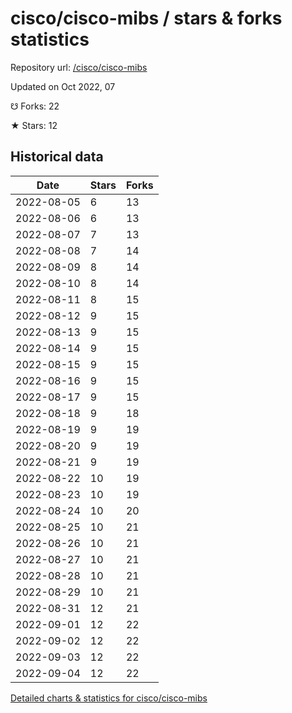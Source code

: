 # cisco/cisco-mibs / stars & forks statistics

Repository url: [/cisco/cisco-mibs](https://github.com/cisco/cisco-mibs)

Updated on Oct 2022, 07

☋ Forks: 22

★ Stars: 12

## Historical data
| Date | Stars | Forks |
|------|-------|-------|
| 2022-08-05 | 6 | 13 | 
| 2022-08-06 | 6 | 13 | 
| 2022-08-07 | 7 | 13 | 
| 2022-08-08 | 7 | 14 | 
| 2022-08-09 | 8 | 14 | 
| 2022-08-10 | 8 | 14 | 
| 2022-08-11 | 8 | 15 | 
| 2022-08-12 | 9 | 15 | 
| 2022-08-13 | 9 | 15 | 
| 2022-08-14 | 9 | 15 | 
| 2022-08-15 | 9 | 15 | 
| 2022-08-16 | 9 | 15 | 
| 2022-08-17 | 9 | 15 | 
| 2022-08-18 | 9 | 18 | 
| 2022-08-19 | 9 | 19 | 
| 2022-08-20 | 9 | 19 | 
| 2022-08-21 | 9 | 19 | 
| 2022-08-22 | 10 | 19 | 
| 2022-08-23 | 10 | 19 | 
| 2022-08-24 | 10 | 20 | 
| 2022-08-25 | 10 | 21 | 
| 2022-08-26 | 10 | 21 | 
| 2022-08-27 | 10 | 21 | 
| 2022-08-28 | 10 | 21 | 
| 2022-08-29 | 10 | 21 | 
| 2022-08-31 | 12 | 21 | 
| 2022-09-01 | 12 | 22 | 
| 2022-09-02 | 12 | 22 | 
| 2022-09-03 | 12 | 22 | 
| 2022-09-04 | 12 | 22 | 


[Detailed charts & statistics for cisco/cisco-mibs](https://reviewgithub.com/rep/cisco/cisco-mibs)
